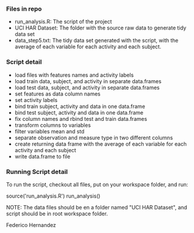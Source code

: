 ### Files in repo

* run_analysis.R: The script of the project
* UCI HAR Dataset: The folder with the source raw data to generate tidy data set
* data_step5.txt: The tidy data set generated with the script, with the average of each variable for each activity and each subject.

### Script detail

* load files with features names and activity labels
* load train data, subject, and activity in separate data.frames
* load test data, subject, and activity in separate data.frames
* set features as data column names
* set activity labels 
* bind train subject, activity and data in one data.frame
* bind test subject, activity and data in one data.frame
* fix column names and rbind test and train data.frames
* transform columns to variables
* filter variables mean and std
* separate observation and measure type in two different columns
* create returning data frame with the average of each variable for each activity and each subject
* write data.frame to file

### Running Script detail

To run the script, checkout all files, put on your workspace folder, and run:

source('run_analysis.R')
run_analysis()

NOTE: The data files should be en a folder named "UCI HAR Dataset", and script should be in root workspace folder.

Federico Hernandez
